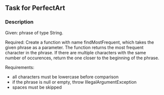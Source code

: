 ## Task for PerfectArt

### Description

Given: phrase of type String.

Required: Create a function with name findMostFrequent, which takes the given phrase as a
parameter. The function returns the most frequent character in the phrase. If there are
multiple characters with the same number of occurences, return the one closer to the beginning of the phrase.


Requirements:
* all characters must be lowercase before comparison
* if the phrase is null or empty, throw IllegalArgumentException
* spaces must be skipped


